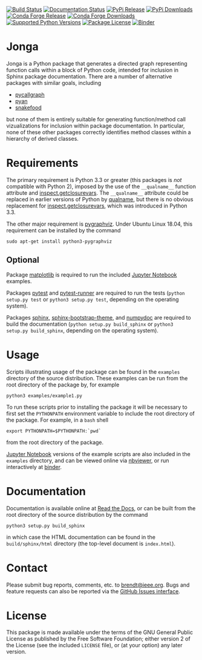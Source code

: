[![Build Status](https://travis-ci.org/bwohlberg/jonga.svg?branch=master)](https://travis-ci.org/bwohlberg/jonga)
[![Documentation Status](https://readthedocs.org/projects/jonga/badge/?version=latest)](http://jonga.readthedocs.io/en/latest/?badge=latest)
[![PyPi Release](https://badge.fury.io/py/jonga.svg)](https://badge.fury.io/py/jonga)
[![PyPi Downloads](https://static.pepy.tech/personalized-badge/jonga?period=total&left_color=grey&right_color=brightgreen&left_text=downloads)](https://pepy.tech/project/jonga)
[![Conda Forge Release](https://img.shields.io/conda/vn/conda-forge/jonga.svg)](https://anaconda.org/conda-forge/jonga)
[![Conda Forge Downloads](https://img.shields.io/conda/dn/conda-forge/jonga.svg)](https://anaconda.org/conda-forge/jonga)
[![Supported Python Versions](https://img.shields.io/badge/python-3.3+-green.svg)](https://github.com/bwohlberg/jonga)
[![Package License](https://img.shields.io/pypi/l/jonga.svg)](https://github.com/bwohlberg/jonga)
[![Binder](http://mybinder.org/badge.svg)](https://mybinder.org/v2/gh/bwohlberg/jonga/master?filepath=examples/index.ipynb)


# Jonga

Jonga is a Python package that generates a directed graph representing
function calls within a block of Python code, intended for inclusion in
Sphinx package documentation. There are a number of alternative packages
with similar goals, including

-   [pycallgraph](https://github.com/gak/pycallgraph)
-   [pyan](https://github.com/davidfraser/pyan)
-   [snakefood](https://bitbucket.org/blais/snakefood/src)

but none of them is entirely suitable for generating function/method
call vizualizations for inclusion within package documentation. In
particular, none of these other packages correctly identifies method
classes within a hierarchy of derived classes.

# Requirements

The primary requirement is Python 3.3 or greater (this packages is *not*
compatible with Python 2), imposed by the use of the `__qualname__`
function attribute and
[inspect.getclosurevars](https://docs.python.org/3/library/inspect.html#inspect.getclosurevars).
The `__qualname__` attribute could be replaced in earlier versions of
Python by [qualname](https://github.com/wbolster/qualname), but there is
no obvious replacement for
[inspect.getclosurevars](https://docs.python.org/3/library/inspect.html#inspect.getclosurevars),
which was introduced in Python 3.3.

The other major requirement is
[pygraphviz](https://pygraphviz.github.io/). Under Ubuntu Linux 18.04,
this requirement can be installed by the command

    sudo apt-get install python3-pygraphviz

## Optional

Package [matplotlib](http://matplotlib.org) is required to run the
included [Jupyter Notebook](http://jupyter.org/) examples.

Packages [pytest](https://github.com/pytest-dev/pytest) and
[pytest-runner](https://github.com/pytest-dev/pytest-runner) are
required to run the tests (`python setup.py test` or
`python3 setup.py test`, depending on the operating system).

Packages [sphinx](http://www.sphinx-doc.org/en/stable),
[sphinx-bootstrap-theme](http://ryan-roemer.github.io/sphinx-bootstrap-theme/README.html),
and [numpydoc](https://github.com/numpy/numpydoc) are required to build
the documentation (`python setup.py build_sphinx` or
`python3 setup.py build_sphinx`, depending on the operating system).

# Usage

Scripts illustrating usage of the package can be found in the `examples`
directory of the source distribution. These examples can be run from the
root directory of the package by, for example

    python3 examples/example1.py

To run these scripts prior to installing the package it will be
necessary to first set the `PYTHONPATH` environment variable to include
the root directory of the package. For example, in a `bash` shell

    export PYTHONPATH=$PYTHONPATH:`pwd`

from the root directory of the package.

[Jupyter Notebook](http://jupyter.org/) versions of the example scripts
are also included in the `examples` directory, and can be viewed online
via
[nbviewer](http://nbviewer.jupyter.org/github/bwohlberg/jonga/blob/master/examples/index.ipynb),
or run interactively at
[binder](https://mybinder.org/v2/gh/bwohlberg/jonga/master?filepath=examples/index.ipynb).

# Documentation

Documentation is available online at [Read the
Docs](http://jonga.rtfd.io/), or can be built from the root directory of
the source distribution by the command

    python3 setup.py build_sphinx

in which case the HTML documentation can be found in the
`build/sphinx/html` directory (the top-level document is `index.html`).

# Contact

Please submit bug reports, comments, etc. to <brendt@ieee.org>. Bugs and
feature requests can also be reported via the [GitHub Issues
interface](https://github.com/bwohlberg/jonga/issues).

# License

This package is made available under the terms of the GNU General Public
License as published by the Free Software Foundation; either version 2
of the License (see the included `LICENSE` file), or (at your option)
any later version.
